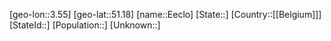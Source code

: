 ﻿---
location: [51.18,3.55]
type: City
tags:
- geo/City


SpocWebEntityId: 29976
isDeleted: false
confidential: public

---
[geo-lon::3.55]
[geo-lat::51.18]
[name::Eeclo]
[State::]
[Country::[[Belgium]]]
[StateId::]
[Population::]
[Unknown::]

